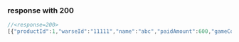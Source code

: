 ### response with 200

```js
//<response=200>
[{"productId":1,"warseId":"11111","name":"abc","paidAmount":600,"gameCoin":60,"description":"hello, aaaaa"}]
```